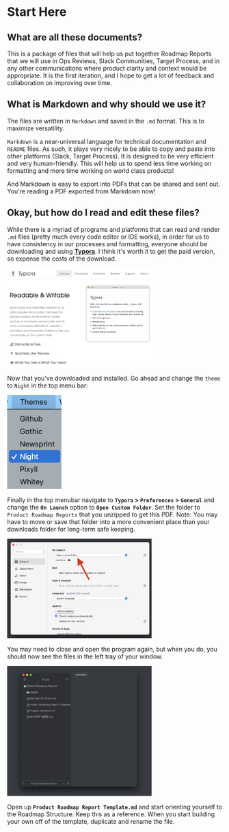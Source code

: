 # Start Here

## What are all these documents?

This is a package of files that will help us put together Roadmap Reports that we will use in Ops Reviews, Slack Communities, Target Process, and in any other communications where product clarity and context would be appropriate. It is the first iteration, and I hope to get a lot of feedback and collaboration on improving over time.



## What is Markdown and why should we use it?

The files are written in `Markdown` and saved in the `.md` format. This is to maximize versatility.

`Markdown` is a near-universal language for technical documentation and `README` files. As such, it plays very nicely to be able to copy and paste into other platforms (Slack, Target Process). It is designed to be very efficient and very human-friendly. This will help us to spend less time working on formatting and more time working on world class products!

And Markdown is easy to export into PDFs that can be shared and sent out. You're reading a PDF exported from Markdown now!



## Okay, but how do I read and edit these files?

While there is a myriad of programs and platforms that can read and render `.md` files (pretty much every code editor or IDE works), in order for us to have consistency in our processes and formatting, everyone should be downloading and using [**Typora**](https://typora.io/). I think it's worth it to get the paid version, so expense the costs of the download.

<img src="images/./image-20220205135937387.png" alt="image-20220205135937387" style="zoom: 33%;" />



 Now that you've downloaded and installed. Go ahead and change the `theme` to `Night` in the top menu bar:

<img src="images/./image-20220205135417731.png" alt="image-20220205135417731" style="zoom:67%;" />

Finally in the top menubar navigate to **`Typora` > `Preferences` > `General`** and change the **`On Launch`** option to **`Open Custom Folder`**. Set the folder to `Product Roadmap Reports` that you unzipped to get this PDF. Note: You may have to move or save that folder into a more convenient place than your downloads folder for long-term safe keeping.



<img src="images/./image-20220205135627469.png" alt="image-20220205135627469" style="zoom: 33%;" />



You may need to close and open the program again, but when you do, you should now see the files in the left tray of your window.

<img src="images/./image-20220205141234973.png" alt="image-20220205141234973" style="zoom:33%;" />

Open up **`Product Roadmap Report Template.md`** and start orienting yourself to the Roadmap Structure. Keep this as a reference. When you start building your own off of the template, duplicate and rename the file.
